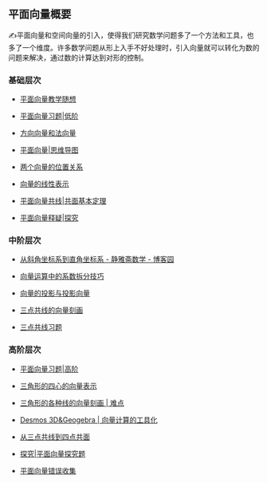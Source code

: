 ##  平面向量概要<!-- {docsify-ignore} -->

:writing_hand:平面向量和空间向量的引入，使得我们研究数学问题多了一个方法和工具，也多了一个维度。许多数学问题从形上入手不好处理时，引入向量就可以转化为数的问题来解决，通过数的计算达到对形的控制。

### 基础层次

* [平面向量教学随想 ]( https://www.cnblogs.com/wanghai0666/p/9279738.html) 

* [平面向量习题|低阶](https://www.cnblogs.com/wanghai0666/p/17323161.html)

* [方向向量和法向量](https://www.cnblogs.com/wanghai0666/p/10045652.html)

*  [平面向量|思维导图](https://www.cnblogs.com/wanghai0666/p/18036824.html)

*  [两个向量的位置关系](https://www.cnblogs.com/wanghai0666/p/18036624)

*  [向量的线性表示](https://www.cnblogs.com/wanghai0666/p/18049120)

*  [平面向量共线|共面基本定理](https://www.cnblogs.com/wanghai0666/p/18049752)

*  [平面向量释疑|探究](https://www.cnblogs.com/wanghai0666/p/18053778)

### 中阶层次

* [从斜角坐标系到直角坐标系 - 静雅斋数学 - 博客园](https://www.cnblogs.com/wanghai0666/p/18104242/From-oblique-coordinate-system-to-Cartesian-coordinate-system)

* [向量运算中的系数拆分技巧](https://www.cnblogs.com/wanghai0666/p/12344951.html)

*  [向量的投影与投影向量](https://www.cnblogs.com/wanghai0666/p/17206857.html)

* [三点共线的向量刻画](https://www.cnblogs.com/wanghai0666/p/11436729.html ) 

*  [三点共线习题](https://www.cnblogs.com/wanghai0666/p/18049603)

### 高阶层次

* <a  href=" https://www.cnblogs.com/wanghai0666/p/7670374.html "  target="_blank" >平面向量习题|高阶 </a> 

* <a  href=" https://www.cnblogs.com/wanghai0666/p/7655864.html "  target="_blank" >三角形的四心的向量表示 </a>

*  [三角形的各种线的向量刻画 | 难点](https://www.cnblogs.com/wanghai0666/p/18080286) 

*  [Desmos 3D&Geogebra | 向量计算的工具化](https://www.cnblogs.com/wanghai0666/p/18077549) 

* <a  href="https://www.cnblogs.com/wanghai0666/p/11488713.html "  target="_blank">从三点共线到四点共面</a> 

* [探究|平面向量探究题](https://www.cnblogs.com/wanghai0666/p/13249586.html)	
 
* [平面向量错误收集](https://www.cnblogs.com/wanghai0666/p/13233873.html)	
